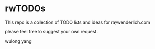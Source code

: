 # rwTODOs

This repo is a collection of TODO lists and ideas for raywenderlich.com


please feel free to suggest your own request.

wulong yang

